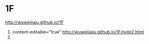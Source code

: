 # 1F

http://wuweijiaju.github.io/1F


1. content-editable="true" http://wuweijiaju.github.io/1F/note2.html
2. 
